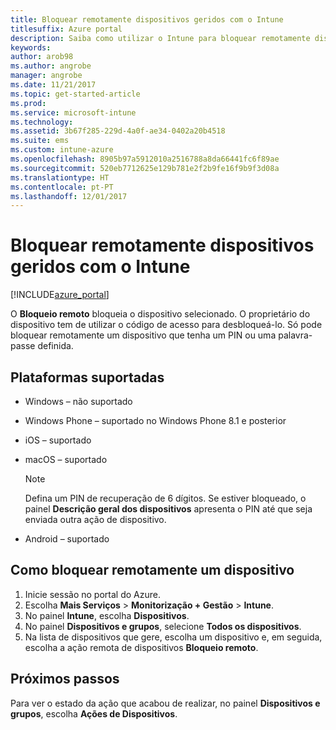 ```yaml
---
title: Bloquear remotamente dispositivos geridos com o Intune
titlesuffix: Azure portal
description: Saiba como utilizar o Intune para bloquear remotamente dispositivos que gere."
keywords: 
author: arob98
ms.author: angrobe
manager: angrobe
ms.date: 11/21/2017
ms.topic: get-started-article
ms.prod: 
ms.service: microsoft-intune
ms.technology: 
ms.assetid: 3b67f285-229d-4a0f-ae34-0402a20b4518
ms.suite: ems
ms.custom: intune-azure
ms.openlocfilehash: 8905b97a5912010a2516788a8da66441fc6f89ae
ms.sourcegitcommit: 520eb7712625e129b781e2f2b9fe16f9b9f3d08a
ms.translationtype: HT
ms.contentlocale: pt-PT
ms.lasthandoff: 12/01/2017
---
```

# <a name="remotely-lock-managed-devices-with-intune"></a>Bloquear remotamente dispositivos geridos com o Intune


[!INCLUDE[azure_portal](./includes/azure_portal.md)]

O **Bloqueio remoto** bloqueia o dispositivo selecionado. O proprietário do dispositivo tem de utilizar o código de acesso para desbloqueá-lo. Só pode bloquear remotamente um dispositivo que tenha um PIN ou uma palavra-passe definida.

## <a name="supported-platforms"></a>Plataformas suportadas

- Windows – não suportado
- Windows Phone – suportado no Windows Phone 8.1 e posterior
- iOS – suportado
- macOS – suportado

    > [!Note]  
    > Defina um PIN de recuperação de 6 dígitos. Se estiver bloqueado, o painel **Descrição geral dos dispositivos** apresenta o PIN até que seja enviada outra ação de dispositivo.
- Android – suportado

## <a name="how-to-remote-lock-a-device"></a>Como bloquear remotamente um dispositivo

1. Inicie sessão no portal do Azure.
2. Escolha **Mais Serviços** > **Monitorização + Gestão** > **Intune**.
3. No painel **Intune**, escolha **Dispositivos**.
4. No painel **Dispositivos e grupos**, selecione **Todos os dispositivos**.
5. Na lista de dispositivos que gere, escolha um dispositivo e, em seguida, escolha a ação remota de dispositivos **Bloqueio remoto**.

## <a name="next-steps"></a>Próximos passos

Para ver o estado da ação que acabou de realizar, no painel **Dispositivos e grupos**, escolha **Ações de Dispositivos**.
